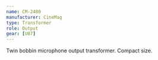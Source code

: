```yaml
---
name: CM-2480
manufacturer: CineMag
type: Transformer
role: Output
gear: [U87]
---
```


Twin bobbin microphone output transformer. Compact size.

